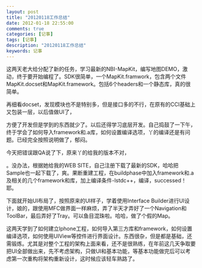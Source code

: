 ```yaml
---
layout: post
title: "20120118工作总结"
date: 2012-01-18 22:55:00 
comments: true
categories: [记事]
tags: [记事]
description: "20120118工作总结"
keywords: 记事
---
```



 
  这两天老大给分配了新的任务，学习最新的NBI-MapKit，编写地图DEMO，激动，终于要开始编程了。SDK很简单，一个MapKit.framwork，包含两个文件MapKit.docset和MapKit.framework。包括6个headers和一个静态库，真的很简单。
 
 
  再细看docset，发现模块也不是特别多，但是接口多的不行，在原有的CCI基础上又包装一层，以后值做UI了，
  
   方便了开发但是学到的东西就少了。以后还得学习底层开发。自己捣鼓了一下午，终于学会了如何导入framework和.a库，如何设置编译选项，丫的编译还是有问题。已经完全按照说明做了，郁闷。
  
 
 
  今天把错误跟QA说了下，原来丫的给我的版本不对，
  
   。没办法，根据她给我的WEB SITE，自己注册下载了最新的SDK，哈哈把Sample也一起下载了，爽。果断重建工程，在buildphase中加入framework和.a及相关的几个framework和库，加上编译条件-lstdc++，编译，successed！耶。
  
 
 
  下面就开始UI布局了，按照原来的UI样子，学着使用Interface Builder进行UI设计，娘的，跟使用MFC做界面一样麻烦，弄了半天才弄好了一个Navigation和ToolBar，最后弄好了Tray。可以鱼目混珠啦。哈哈，做了个假的Map。
  
 
 
  这两天学到了如何建立Iphone工程，如何导入第三方库和framework，如何设置编译选项，如何使用UIView等控件进行界面设计。东西很杂，但是都是基础，还需锻炼。尤其是对整个工程的架构上面来看，还不是很熟练，在年前这几天争取要把UI全部做出来，先不考虑架构，只做UI和基本功能，等基本功能做完后可以考虑第一次重构将架构重新设计，这时候应该轻车熟路了。
 


